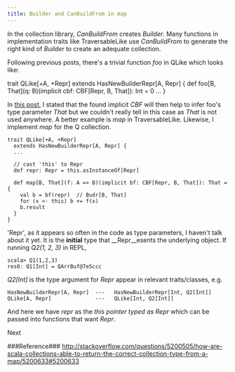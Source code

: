 ```yaml
---
title: Builder and CanBuildFrom in map
---
```


In the collection library, _CanBuildFrom_ creates _Builder_. Many functions in
implementation traits like TraversableLike use _CanBuildFrom_ to generate the
right kind of _Builder_ to create an adequate collection.



Following previous posts, there's a trivial function _foo_ in QLike which looks like:

  trait QLike[+A, +Repr]
    extends HasNewBuilderRepr[A, Repr] {
    def foo[B, That](q: B)(implicit cbf: CBF[Repr, B, That]): Int = 0
    ...
  }

In [this post](), I stated that the found implicit _CBF_ will then help 
to infer foo's type parameter _That_ but we couldn't really tell in this case
as _That_ is not used anywhere. A better example is _map_ in TraversableLike.
Likewise, I implement _map_ for the Q collection.


    trait QLike[+A, +Repr]
      extends HasNewBuilderRepr[A, Repr] {
      ...

      // cast 'this' to Repr
      def repr: Repr = this.asInstanceOf[Repr]

      def map[B, That](f: A => B)(implicit bf: CBF[Repr, B, That]): That = {
        val b = bf(repr)  // Budr[B, That]
        for (x <- this) b += f(x)
        b.result
      }
    }

'Repr', as it appears so often in the code as type parameters, I haven't talk 
about it yet. It is the __initial__ type that __Repr__esents the underlying object. 
If running _Q2(1, 2, 3)_ in REPL, 
    
    scala> Q1(1,2,3)
    res0: Q1[Int] = QArrBuf@7e5ccc

_Q2[Int]_ is the type argument for _Repr_ appear in relevant 
traits/classes, e.g.

    HasNewBuilderRepr[A, Repr]  ---   HasNewBuilderRepr[Int, Q2[Int]]
    QLike[A, Repr]              ---   QLike[Int, Q2[Int]]

And here we have _repr_ as the _this pointer typed as_ _Repr_ which can be passed
into functions that want _Repr_.

Next 














###Reference###
http://stackoverflow.com/questions/5200505/how-are-scala-collections-able-to-return-the-correct-collection-type-from-a-map/5200633#5200633
